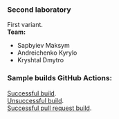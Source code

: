 ### Second laboratory
First variant.</br>
__Team:__ 
* Sapbyiev Maksym
* Andreichenko Kyrylo
* Kryshtal Dmytro
### Sample builds GitHub Actions:
[Successful build](https://github.com/KPI-KMD/Labochka_2/actions/runs/340403752).</br>
[Unsuccessful build](https://github.com/KPI-KMD/Labochka_2/actions/runs/340396150).</br>
[Successful pull request build](https://github.com/KPI-KMD/Labochka_2/actions/runs/342548071).


